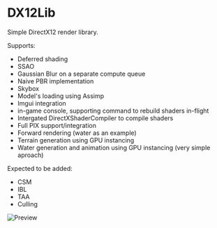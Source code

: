 # DX12Lib

Simple DirectX12 render library.

Supports:
* Deferred shading
* SSAO
* Gaussian Blur on a separate compute queue
* Naive PBR implementation
* Skybox
* Model's loading using Assimp
* Imgui integration
* in-game console, supporting command to rebuild shaders in-flight
* Intergated DirectXShaderCompiler to compile shaders
* Full PIX support/integration
* Forward rendering (water as an example)
* Terrain generation using GPU instancing
* Water generation and animation using GPU instancing (very simple aproach)


Expected to be added:
* CSM
* IBL
* TAA
* Culling


![Preview](https://i.imgur.com/B2cV4lV.png)
